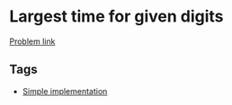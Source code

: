 # Largest time for given digits

[Problem link](https://leetcode.com/problems/largest-time-for-given-digits)

## Tags

* [Simple implementation](/README.md#Simple_implementation)
